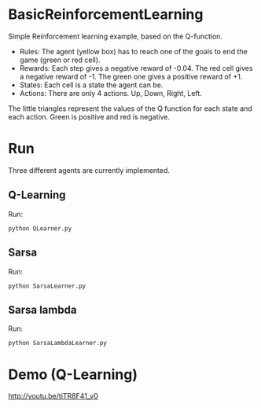 BasicReinforcementLearning
==========================
Simple Reinforcement learning example, based on the Q-function.
- Rules: The agent (yellow box) has to reach one of the goals to end the game (green or red cell).
- Rewards: Each step gives a negative reward of -0.04. The red cell gives a negative reward of -1. The green one gives a positive reward of +1.
- States: Each cell is a state the agent can be.
- Actions: There are only 4 actions. Up, Down, Right, Left.

The little triangles represent the values of the Q function for each state and each action. Green is positive and red is negative.

# Run
Three different agents are currently implemented.
## Q-Learning
Run:
```
python QLearner.py
```
## Sarsa
Run:
```
python SarsaLearner.py
```
## Sarsa lambda
Run:
```
python SarsaLambdaLearner.py
```

# Demo (Q-Learning)
http://youtu.be/tiTR8F41_v0
